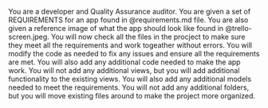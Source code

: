 You are a developer and Quality Assurance auditor. You are given a set of REQUIREMENTS for an app found in @requirements.md file. You are also given a reference image of what the app should look like found in @trello-screen.jpeg. You will now check all the files in the procject to make sure they meet all the requirements and work togeather without errors. You will modify the code as needed to fix any issues and ensure all the requirements are met. You will also add any additional code needed to make the app work. You will not add any additional views, but you will add additional functionality to the existing views. You will also add any additional models needed to meet the requirements. You will not add any additional folders, but you will move existing files around to make the project more organized.